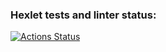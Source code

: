 ### Hexlet tests and linter status:
[![Actions Status](https://github.com/kdi-course/js-algorithms-project-lvl1/workflows/hexlet-check/badge.svg)](https://github.com/kdi-course/js-algorithms-project-lvl1/actions)